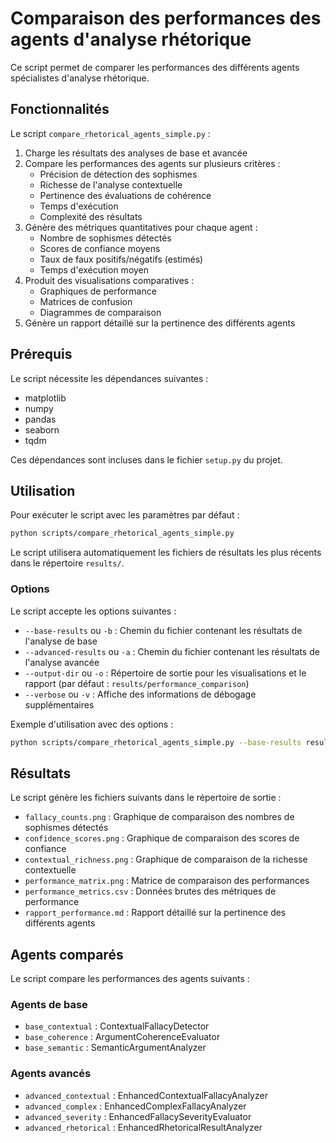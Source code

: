 # Comparaison des performances des agents d'analyse rhétorique

Ce script permet de comparer les performances des différents agents spécialistes d'analyse rhétorique.

## Fonctionnalités

Le script `compare_rhetorical_agents_simple.py` :

1. Charge les résultats des analyses de base et avancée
2. Compare les performances des agents sur plusieurs critères :
   - Précision de détection des sophismes
   - Richesse de l'analyse contextuelle
   - Pertinence des évaluations de cohérence
   - Temps d'exécution
   - Complexité des résultats
3. Génère des métriques quantitatives pour chaque agent :
   - Nombre de sophismes détectés
   - Scores de confiance moyens
   - Taux de faux positifs/négatifs (estimés)
   - Temps d'exécution moyen
4. Produit des visualisations comparatives :
   - Graphiques de performance
   - Matrices de confusion
   - Diagrammes de comparaison
5. Génère un rapport détaillé sur la pertinence des différents agents

## Prérequis

Le script nécessite les dépendances suivantes :
- matplotlib
- numpy
- pandas
- seaborn
- tqdm

Ces dépendances sont incluses dans le fichier `setup.py` du projet.

## Utilisation

Pour exécuter le script avec les paramètres par défaut :

```bash
python scripts/compare_rhetorical_agents_simple.py
```

Le script utilisera automatiquement les fichiers de résultats les plus récents dans le répertoire `results/`.

### Options

Le script accepte les options suivantes :

- `--base-results` ou `-b` : Chemin du fichier contenant les résultats de l'analyse de base
- `--advanced-results` ou `-a` : Chemin du fichier contenant les résultats de l'analyse avancée
- `--output-dir` ou `-o` : Répertoire de sortie pour les visualisations et le rapport (par défaut : `results/performance_comparison`)
- `--verbose` ou `-v` : Affiche des informations de débogage supplémentaires

Exemple d'utilisation avec des options :

```bash
python scripts/compare_rhetorical_agents_simple.py --base-results results/rhetorical_analysis_20250515_231321.json --advanced-results results/advanced_rhetorical_analysis_20250515_231911.json --output-dir results/custom_comparison --verbose
```

## Résultats

Le script génère les fichiers suivants dans le répertoire de sortie :

- `fallacy_counts.png` : Graphique de comparaison des nombres de sophismes détectés
- `confidence_scores.png` : Graphique de comparaison des scores de confiance
- `contextual_richness.png` : Graphique de comparaison de la richesse contextuelle
- `performance_matrix.png` : Matrice de comparaison des performances
- `performance_metrics.csv` : Données brutes des métriques de performance
- `rapport_performance.md` : Rapport détaillé sur la pertinence des différents agents

## Agents comparés

Le script compare les performances des agents suivants :

### Agents de base
- `base_contextual` : ContextualFallacyDetector
- `base_coherence` : ArgumentCoherenceEvaluator
- `base_semantic` : SemanticArgumentAnalyzer

### Agents avancés
- `advanced_contextual` : EnhancedContextualFallacyAnalyzer
- `advanced_complex` : EnhancedComplexFallacyAnalyzer
- `advanced_severity` : EnhancedFallacySeverityEvaluator
- `advanced_rhetorical` : EnhancedRhetoricalResultAnalyzer
